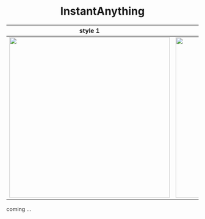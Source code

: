 <div align="center">
<h1>InstantAnything</h1>
</div>


style 1 | style 2
:-------------------------:|:-------------------------:
<img src="./data/demo_1.png" width = "420" /> | <img src="./data/demo_2.png" width = "420" /> 


coming ...

